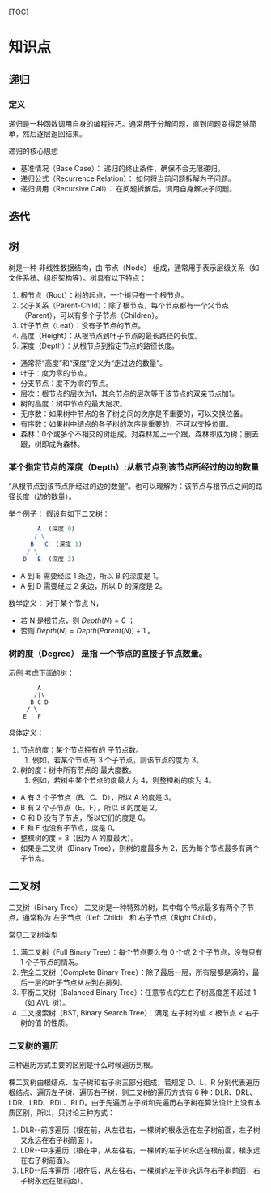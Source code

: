 [TOC]

# 知识点

## 递归

### 定义
递归是一种函数调用自身的编程技巧。通常用于分解问题，直到问题变得足够简单，然后逐层返回结果。

递归的核心思想
- 基准情况（Base Case）： 递归的终止条件，确保不会无限递归。
- 递归公式（Recurrence Relation）： 如何将当前问题拆解为子问题。
- 递归调用（Recursive Call）： 在问题拆解后，调用自身解决子问题。


## 迭代

## 树

树是一种 非线性数据结构，由 节点（Node） 组成，通常用于表示层级关系（如文件系统、组织架构等）。树具有以下特点：

1. 根节点（Root）：树的起点，一个树只有一个根节点。
2. 父子关系（Parent-Child）：除了根节点，每个节点都有一个父节点（Parent），可以有多个子节点（Children）。
3. 叶子节点（Leaf）：没有子节点的节点。
4. 高度（Height）：从根节点到叶子节点的最长路径的长度。
5. 深度（Depth）：从根节点到指定节点的路径长度。

- 通常将“高度”和“深度”定义为“走过边的数量”。
- 叶子：度为零的节点。
- 分支节点：度不为零的节点。
- 层次：根节点的层次为1，其余节点的层次等于该节点的双亲节点加1。
- 树的高度：树中节点的最大层次。
- 无序数：如果树中节点的各子树之间的次序是不重要的，可以交换位置。
- 有序数：如果树中结点的各子树的次序是重要的，不可以交换位置。
- 森林：0个或多个不相交的树组成。对森林加上一个跟，森林即成为树；删去跟，树即成为森林。

### 某个指定节点的深度（Depth）:从根节点到该节点所经过的边的数量

“从根节点到该节点所经过的边的数量”。也可以理解为：该节点与根节点之间的路径长度（边的数量）。

举个例子：
假设有如下二叉树：

```mathematica
        A  (深度 0)
       / \
      B   C  (深度 1)
     / \
    D   E  (深度 2)
```
- A 到 B 需要经过 1 条边，所以 B 的深度是 1。
- A 到 D 需要经过 2 条边，所以 D 的深度是 2。

数学定义： 对于某个节点 N，
- 若 N 是根节点，则 $Depth(N) = 0$ ；
- 否则 $Depth(N) = Depth(Parent(N)) + 1$ 。

### 树的度（Degree） 是指 一个节点的直接子节点数量。

示例
考虑下面的树：
```matchematcia
        A  
       /|\  
      B C D  
     / \  
    E   F  
```

具体定义：
1. 节点的度：某个节点拥有的 子节点数。
   1. 例如，若某个节点有 3 个子节点，则该节点的度为 3。
2. 树的度：树中所有节点的 最大度数。
   1. 例如，若树中某个节点的度最大为 4，则整棵树的度为 4。

- A 有 3 个子节点（B、C、D），所以 A 的度是 3。
- B 有 2 个子节点（E、F），所以 B 的度是 2。
- C 和 D 没有子节点，所以它们的度是 0。
- E 和 F 也没有子节点，度是 0。
- 整棵树的度 = 3（因为 A 的度最大）。
- 如果是二叉树（Binary Tree），则树的度最多为 2，因为每个节点最多有两个子节点。

## 二叉树

二叉树（Binary Tree）
二叉树是一种特殊的树，其中每个节点最多有两个子节点，通常称为 左子节点（Left Child） 和 右子节点（Right Child）。

常见二叉树类型

1. 满二叉树（Full Binary Tree）：每个节点要么有 0 个或 2 个子节点，没有只有 1 个子节点的情况。
2. 完全二叉树（Complete Binary Tree）：除了最后一层，所有层都是满的，最后一层的叶子节点从左到右排列。
3. 平衡二叉树（Balanced Binary Tree）：任意节点的左右子树高度差不超过 1（如 AVL 树）。
4. 二叉搜索树（BST, Binary Search Tree）：满足 左子树的值 < 根节点 < 右子树的值 的性质。

### 二叉树的遍历

三种遍历方式主要的区别是什么时候遍历到根。

棵二叉树由根结点、左子树和右子树三部分组成，若规定 D、L、R 分别代表遍历根结点、遍历左子树、遍历右子树，则二叉树的遍历方式有 6 种：DLR、DRL、LDR、LRD、RDL、RLD。由于先遍历左子树和先遍历右子树在算法设计上没有本质区别，所以，只讨论三种方式：

1. DLR--前序遍历（根在前，从左往右，一棵树的根永远在左子树前面，左子树又永远在右子树前面 ）。
2. LDR--中序遍历（根在中，从左往右，一棵树的左子树永远在根前面，根永远在右子树前面）。
3. LRD--后序遍历（根在后，从左往右，一棵树的左子树永远在右子树前面，右子树永远在根前面）。

